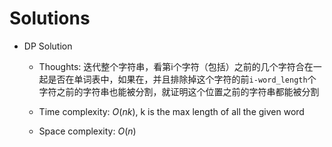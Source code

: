 # Solutions

* DP Solution
  * Thoughts: 迭代整个字符串，看第i个字符（包括）之前的几个字符合在一起是否在单词表中，如果在，并且排除掉这个字符的前`i-word_length`个字符之前的字符串也能被分割，就证明这个位置之前的字符串都能被分割
  * Time complexity: $O(nk)$, k is the max length of all the given word

  * Space complexity: $O(n)$